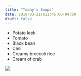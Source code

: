 ```yaml
---
title: "Today's Soups"
date: 2019-03-21T011:45:00-04:00
draft: false
---
```


- Potato leek
- Tomato
- Black bean
- Chili
- Creamy broccoli rice
- Cream of crab

![](/img/spring-menu.jpg)

